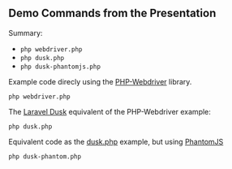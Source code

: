## Demo Commands from the Presentation

Summary:

- `php webdriver.php`
- `php dusk.php`
- `php dusk-phantomjs.php`

Example code direcly using the [PHP-Webdriver](https://github.com/facebook/php-webdriver) library.
```
php webdriver.php
```

The [Laravel Dusk](https://github.com/laravel/dusk/) equivalent of the PHP-Webdriver example:
```
php dusk.php
```

Equivalent code as the [dusk.php](./dusk.php) example, but using [PhantomJS](http://phantomjs.org/)
```
php dusk-phantom.php
```
